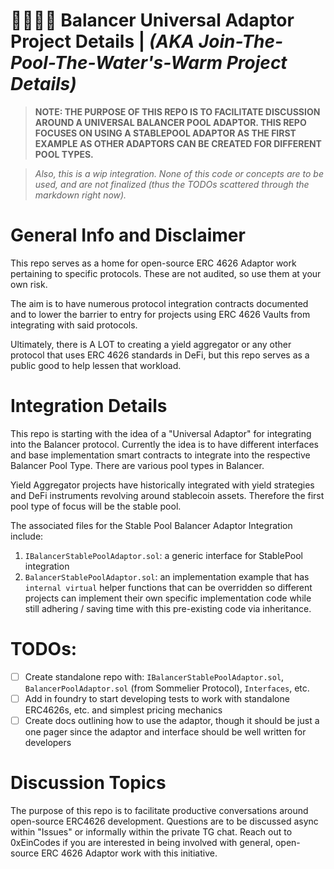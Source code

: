 # 🍷🏊🏻‍♀️ Balancer Universal Adaptor Project Details | _(AKA Join-The-Pool-The-Water's-Warm Project Details)_

> **NOTE: THE PURPOSE OF THIS REPO IS TO FACILITATE DISCUSSION AROUND A UNIVERSAL BALANCER POOL ADAPTOR. THIS REPO FOCUSES ON USING A STABLEPOOL ADAPTOR AS THE FIRST EXAMPLE AS OTHER ADAPTORS CAN BE CREATED FOR DIFFERENT POOL TYPES.**

> _Also, this is a wip integration. None of this code or concepts are to be used, and are not finalized (thus the TODOs scattered through the markdown right now)._

# **General Info and Disclaimer**

This repo serves as a home for open-source ERC 4626 Adaptor work pertaining to specific protocols. These are not audited, so use them at your own risk.

The aim is to have numerous protocol integration contracts documented and to lower the barrier to entry for projects using ERC 4626 Vaults from integrating with said protocols.

Ultimately, there is A LOT to creating a yield aggregator or any other protocol that uses ERC 4626 standards in DeFi, but this repo serves as a public good to help lessen that workload.

# **Integration Details**

This repo is starting with the idea of a "Universal Adaptor" for integrating into the Balancer protocol. Currently the idea is to have different interfaces and base implementation smart contracts to integrate into the respective Balancer Pool Type. There are various pool types in Balancer.

Yield Aggregator projects have historically integrated with yield strategies and DeFi instruments revolving around stablecoin assets. Therefore the first pool type of focus will be the stable pool.

The associated files for the Stable Pool Balancer Adaptor Integration include:

1. `IBalancerStablePoolAdaptor.sol`: a generic interface for StablePool integration
2. `BalancerStablePoolAdaptor.sol`: an implementation example that has `internal virtual` helper functions that can be overridden so different projects can implement their own specific implementation code while still adhering / saving time with this pre-existing code via inheritance.

# **TODOs:**

- [ ] Create standalone repo with: `IBalancerStablePoolAdaptor.sol`, `BalancerPoolAdaptor.sol` (from Sommelier Protocol), `Interfaces`, etc.
- [ ] Add in foundry to start developing tests to work with standalone ERC4626s, etc. and simplest pricing mechanics
- [ ] Create docs outlining how to use the adaptor, though it should be just a one pager since the adaptor and interface should be well written for developers

# **Discussion Topics**

The purpose of this repo is to facilitate productive conversations around open-source ERC4626 development. Questions are to be discussed async within "Issues" or informally within the private TG chat. Reach out to 0xEinCodes if you are interested in being involved with general, open-source ERC 4626 Adaptor work with this initiative.
